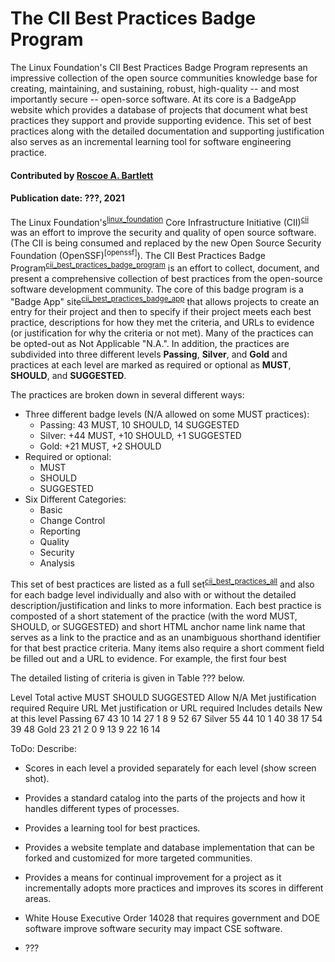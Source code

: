 # The CII Best Practices Badge Program

<!-- deck text start -->
The Linux Foundation's CII Best Practices Badge Program represents an impressive collection of the open source communities knowledge base for creating, maintaining, and sustaining, robust, high-quality -- and most importantly secure -- open-sorce software.
At its core is a BadgeApp website which provides a database of projects that document what best practices they support and provide supporting evidence.
This set of best practices along with the detailed documentation and supporting justification also serves as an incremental learning tool for software engineering practice. 
<!-- deck text end --> 

#### Contributed by [Roscoe A. Bartlett](http://github.com/bartlettroscoe "Roscoe A. Bartlett")
#### Publication date: ???, 2021

The Linux Foundation's<sup>[linux_foundation]</sup> Core Infrastructure Initiative (CII)<sup>[cii]</sup> was an effort to improve the security and quality of open source software.  (The CII is being consumed and replaced by the new Open Source Security Foundation (OpenSSF)<sup>[openssf]</sup>).
The CII Best Practices Badge Program<sup>[cii_best_practices_badge_program]</sup> is an effort to collect, document, and present a comprehensive collection of best practices from the open-source software development community.
The core of this badge program is a "Badge App" site<sup>[cii_best_practices_badge_app]</sup> that allows projects to create an entry for their project and then to specify if their project meets each best practice, descriptions for how they met the criteria, and URLs to evidence (or justification for why the criteria or not met).  Many of the practices can be opted-out as Not Applicable "N.A.".  In addition, the practices are subdivided into three different levels **Passing**, **Silver**, and **Gold** and practices at each level are marked as required or optional as **MUST**, **SHOULD**, and **SUGGESTED**.

The practices are broken down in several different ways:

* Three different badge levels (N/A allowed on some MUST practices):
  * Passing: 43 MUST, 10 SHOULD, 14 SUGGESTED
  * Silver: +44 MUST, +10 SHOULD, +1 SUGGESTED
  * Gold: +21 MUST, +2 SHOULD
* Required or optional:
  * MUST
  * SHOULD
  * SUGGESTED
* Six Different Categories:
  * Basic
  * Change Control
  * Reporting
  * Quality
  * Security
  * Analysis

This set of best practices are listed as a full set<sup>[cii_best_practices_all]</sup> and also for each badge level individually and also with or without the detailed description/justification and links to more information.  Each best practice is composted of a short statement of the practice (with the word MUST, SHOULD, or SUGGESTED) and short HTML anchor name link name that serves as a link to the practice and as an unambiguous shorthand identifier for that best practice criteria.  Many items also require a short comment field be filled out and a URL to evidence.   For example, the first four best 



The detailed listing of criteria is given in Table ??? below.

Level	Total active	MUST	SHOULD	SUGGESTED	Allow N/A	Met justification required	Require URL	Met justification or URL required	Includes details	New at this level
Passing	67	43	10	14	27	1	8	9	52	67
Silver	55	44	10	1	40	38	17	54	39	48
Gold	23	21	2	0	9	13	9	22	16	14



ToDo: Describe:

* Scores in each level a provided separately for each level (show screen shot).

* Provides a standard catalog into the parts of the projects and how it handles different types of processes.

* Provides a learning tool for best practices.

* Provides a website template and database implementation that can be forked and customized for more targeted communities.

* Provides a means for continual improvement for a project as it incrementally adopts more practices and improves its scores in different areas.

* White House Executive Order 14028 that requires government and DOE software improve software security may impact CSE software.

* ???


[linux_foundation]: https://www.linuxfoundation.org/
[cii]: https://www.coreinfrastructure.org/
[cii_best_practices_badge_program]: https://www.coreinfrastructure.org/programs/best-practices-program/ "CII Best Practices Badge Program"
[cii_best_practices_badge_app]: https://bestpractices.coreinfrastructure.org/en/projects "CII Best Practices Badge App"
[cii_best_practices_all]: https://bestpractices.coreinfrastructure.org/en/criteria "FLOSS Best Practices Criteria (All Levels)"


<!---
 Publish: yes
 Pinned: no
 Topics: revision control, development tools
 RSS update: ???
--->
